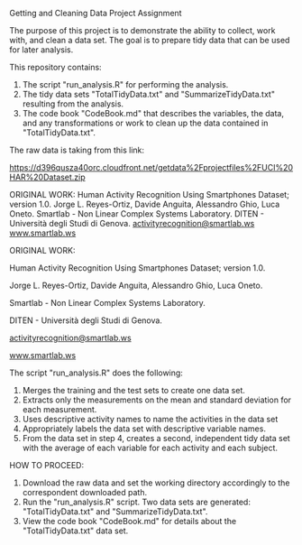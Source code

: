 Getting and Cleaning Data Project Assignment

The purpose of this project is to demonstrate the ability to collect, work with, and clean a data set. 
The goal is to prepare tidy data that can be used for later analysis. 

This repository contains: 

1) The script "run_analysis.R" for performing the analysis.
2) The tidy data sets "TotalTidyData.txt" and "SummarizeTidyData.txt" resulting from the analysis. 
3) The code book "CodeBook.md" that describes the variables, the data, and any transformations or work to clean up 
   the data contained in "TotalTidyData.txt".
   
The raw data is taking from this link:

https://d396qusza40orc.cloudfront.net/getdata%2Fprojectfiles%2FUCI%20HAR%20Dataset.zip

ORIGINAL WORK: 
Human Activity Recognition Using Smartphones Dataset; version 1.0. 
Jorge L. Reyes-Ortiz, Davide Anguita, Alessandro Ghio, Luca Oneto. 
Smartlab - Non Linear Complex Systems Laboratory. 
DITEN - Università degli Studi di Genova. 
activityrecognition@smartlab.ws 
www.smartlab.ws

ORIGINAL WORK:

Human Activity Recognition Using Smartphones Dataset; version 1.0.

Jorge L. Reyes-Ortiz, Davide Anguita, Alessandro Ghio, Luca Oneto.

Smartlab - Non Linear Complex Systems Laboratory.

DITEN - Università degli Studi di Genova.

activityrecognition@smartlab.ws

www.smartlab.ws



The script "run_analysis.R" does the following:
1) Merges the training and the test sets to create one data set.
2) Extracts only the measurements on the mean and standard deviation for each measurement.
3) Uses descriptive activity names to name the activities in the data set
4) Appropriately labels the data set with descriptive variable names.
5) From the data set in step 4, creates a second, independent tidy data set with the average of each variable for each activity 
   and each subject.

HOW TO PROCEED:
1) Download the raw data and set the working directory accordingly to the correspondent downloaded path.
2) Run the "run_analysis.R" script. Two data sets are generated: "TotalTidyData.txt" and "SummarizeTidyData.txt".
3) View the code book "CodeBook.md" for details about the "TotalTidyData.txt" data set.

